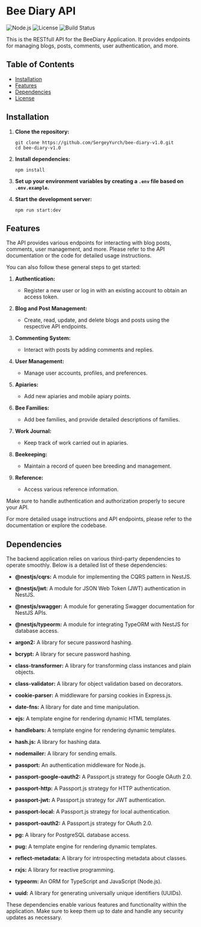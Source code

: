 # Bee Diary API

![Node.js](https://img.shields.io/badge/Node.js-%3E%3D18-green)
![License](https://img.shields.io/badge/License-MIT-blue)
![Build Status](https://img.shields.io/badge/Build-Passing-brightgreen)

This is the RESTfull API for the BeeDiary Application. It provides endpoints for managing blogs, posts, comments, user authentication, and more.

## Table of Contents

- [Installation](#installation)
- [Features](#features)
- [Dependencies](#dependencies)
- [License](#license)


## Installation

1. **Clone the repository:**

   ```shell
   git clone https://github.com/SergeyYurch/bee-diary-v1.0.git
   cd bee-diary-v1.0
   ```

2. **Install dependencies:**

   ```shell
   npm install
   ```

3. **Set up your environment variables by creating a `.env` file based on `.env.example`.**

4. **Start the development server:**

   ```shell
   npm run start:dev
   ```
## Features

The API provides various endpoints for interacting with blog posts, comments, user management, and more. Please refer to the API documentation or the code for detailed usage instructions.

You can also follow these general steps to get started:

1. **Authentication:**

    - Register a new user or log in with an existing account to obtain an access token.

2. **Blog and Post Management:**

    - Create, read, update, and delete blogs and posts using the respective API endpoints.

3. **Commenting System:**

    - Interact with posts by adding comments and replies.

4. **User Management:**

    - Manage user accounts, profiles, and preferences.

5. **Apiaries:**

    - Add new apiaries and mobile apiary points.

6. **Bee Families:**

    - Add bee families, and provide detailed descriptions of families.

7. **Work Journal:**

    - Keep track of work carried out in apiaries.

8. **Beekeeping:**

    - Maintain a record of queen bee breeding and management.

9. **Reference:**

    - Access various reference information.


Make sure to handle authentication and authorization properly to secure your API.

For more detailed usage instructions and API endpoints, please refer to the documentation or explore the codebase.

## Dependencies

The backend application relies on various third-party dependencies to operate smoothly. Below is a detailed list of these dependencies:

- **@nestjs/cqrs:** A module for implementing the CQRS pattern in NestJS.

- **@nestjs/jwt:** A module for JSON Web Token (JWT) authentication in NestJS.

- **@nestjs/swagger:** A module for generating Swagger documentation for NestJS APIs.

- **@nestjs/typeorm:** A module for integrating TypeORM with NestJS for database access.

- **argon2:** A library for secure password hashing.

- **bcrypt:** A library for secure password hashing.

- **class-transformer:** A library for transforming class instances and plain objects.

- **class-validator:** A library for object validation based on decorators.

- **cookie-parser:** A middleware for parsing cookies in Express.js.

- **date-fns:** A library for date and time manipulation.

- **ejs:** A template engine for rendering dynamic HTML templates.

- **handlebars:** A template engine for rendering dynamic templates.

- **hash.js:** A library for hashing data.

- **nodemailer:** A library for sending emails.

- **passport:** An authentication middleware for Node.js.

- **passport-google-oauth2:** A Passport.js strategy for Google OAuth 2.0.

- **passport-http:** A Passport.js strategy for HTTP authentication.

- **passport-jwt:** A Passport.js strategy for JWT authentication.

- **passport-local:** A Passport.js strategy for local authentication.

- **passport-oauth2:** A Passport.js strategy for OAuth 2.0.

- **pg:** A library for PostgreSQL database access.

- **pug:** A template engine for rendering dynamic templates.

- **reflect-metadata:** A library for introspecting metadata about classes.

- **rxjs:** A library for reactive programming.

- **typeorm:** An ORM for TypeScript and JavaScript (Node.js).

- **uuid:** A library for generating universally unique identifiers (UUIDs).


These dependencies enable various features and functionality within the application. Make sure to keep them up to date and handle any security updates as necessary.
